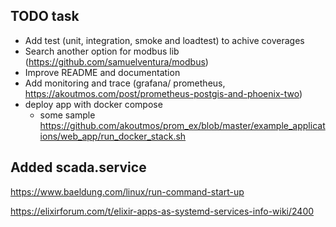 ## TODO task

- Add test (unit, integration, smoke and loadtest) to achive coverages
- Search another option for modbus lib (https://github.com/samuelventura/modbus)
- Improve README and documentation
- Add monitoring and trace (grafana/ prometheus, https://akoutmos.com/post/prometheus-postgis-and-phoenix-two)
- deploy app with docker compose
  - some sample https://github.com/akoutmos/prom_ex/blob/master/example_applications/web_app/run_docker_stack.sh

## Added scada.service

https://www.baeldung.com/linux/run-command-start-up

https://elixirforum.com/t/elixir-apps-as-systemd-services-info-wiki/2400
